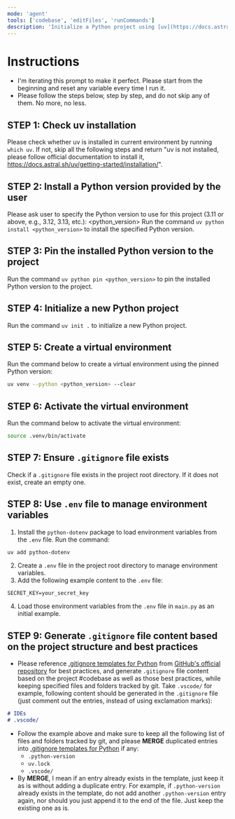 ```yaml
---
mode: 'agent'
tools: ['codebase', 'editFiles', 'runCommands']
description: 'Initialize a Python project using [uv](https://docs.astral.sh/uv/) and pin a specific Python version provided by the user.'
---
```


# Instructions
- I'm iterating this prompt to make it perfect. Please start from the beginning and reset any variable every time I run it.
- Please follow the steps below, step by step, and do not skip any of them. No more, no less.

## STEP 1: Check uv installation
Please check whether uv is installed in current environment by running `which uv`. If not, skip all the following steps and return "uv is not installed, please follow official documentation to install it, https://docs.astral.sh/uv/getting-started/installation/".

## STEP 2: Install a Python version provided by the user
Please ask user to specify the Python version to use for this project (3.11 or above, e.g., 3.12, 3.13, etc.):
<python_version>
Run the command `uv python install <python_version>` to install the specified Python version.

## STEP 3: Pin the installed Python version to the project
Run the command `uv python pin <python_version>` to pin the installed Python version to the project.

## STEP 4: Initialize a new Python project
Run the command `uv init .` to initialize a new Python project.

## STEP 5: Create a virtual environment
Run the command below to create a virtual environment using the pinned Python version:
```bash
uv venv --python <python_version> --clear
```

## STEP 6: Activate the virtual environment
Run the command below to activate the virtual environment:
```bash
source .venv/bin/activate
```

## STEP 7: Ensure `.gitignore` file exists
Check if a `.gitignore` file exists in the project root directory. If it does not exist, create an empty one.

## STEP 8: Use `.env` file to manage environment variables
1. Install the `python-dotenv` package to load environment variables from the `.env` file. Run the command:
```bash
uv add python-dotenv
```
2. Create a `.env` file in the project root directory to manage environment variables.
3. Add the following example content to the `.env` file:
```env
SECRET_KEY=your_secret_key
```
4. Load those environment variables from the `.env` file in `main.py` as an initial example.

## STEP 9: Generate `.gitignore` file content based on the project structure and best practices
- Please reference [.gitignore templates for Python](https://raw.githubusercontent.com/github/gitignore/refs/heads/main/Python.gitignore) from [GitHub's official repository](https://github.com/github/gitignore) for best practices, and generate `.gitignore` file content based on the project #codebase as well as those best practices, while keeping specified files and folders tracked by git. Take `.vscode/` for example, following content should be generated in the `.gitignore` file (just comment out the entries, instead of using exclamation marks):
```markdown
# IDEs
# .vscode/
```
- Follow the example above and make sure to keep all the following list of files and folders tracked by git, and please **MERGE** duplicated entries into [.gitignore templates for Python](https://raw.githubusercontent.com/github/gitignore/refs/heads/main/Python.gitignore) if any:  
    - `.python-version`
    - `uv.lock`
    - `.vscode/`
- By **MERGE**, I mean if an entry already exists in the template, just keep it as is without adding a duplicate entry. For example, if `.python-version` already exists in the template, do not add another `.python-version` entry again, nor should you just append it to the end of the file. Just keep the existing one as is.